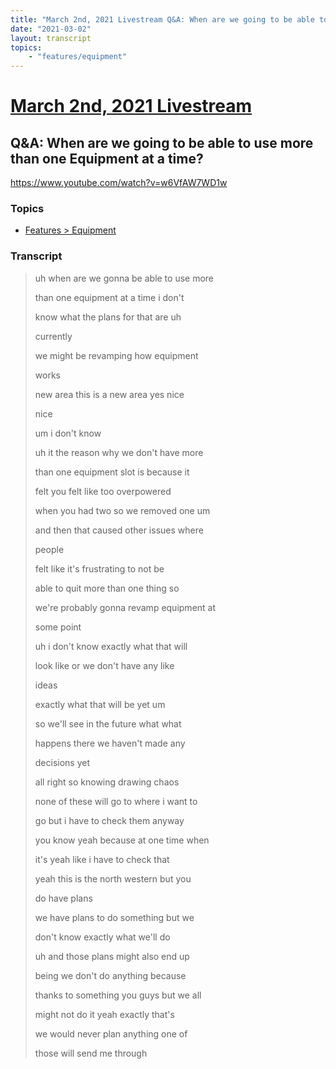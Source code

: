 ```yaml
---
title: "March 2nd, 2021 Livestream Q&A: When are we going to be able to use more than one Equipment at a time?"
date: "2021-03-02"
layout: transcript
topics:
    - "features/equipment"
---
```

# [March 2nd, 2021 Livestream](../2021-03-02.md)
## Q&A: When are we going to be able to use more than one Equipment at a time?
https://www.youtube.com/watch?v=w6VfAW7WD1w

### Topics
* [Features > Equipment](../topics/features/equipment.md)

### Transcript

> uh when are we gonna be able to use more
>
> than one equipment at a time i don't
>
> know what the plans for that are uh
>
> currently
>
> we might be revamping how equipment
>
> works
>
> new area this is a new area yes nice
>
> nice
>
> um i don't know
>
> uh it the reason why we don't have more
>
> than one equipment slot is because it
>
> felt you felt like too overpowered
>
> when you had two so we removed one um
>
> and then that caused other issues where
>
> people
>
> felt like it's frustrating to not be
>
> able to quit more than one thing so
>
> we're probably gonna revamp equipment at
>
> some point
>
> uh i don't know exactly what that will
>
> look like or we don't have any like
>
> ideas
>
> exactly what that will be yet um
>
> so we'll see in the future what what
>
> happens there we haven't made any
>
> decisions yet
>
> all right so knowing drawing chaos
>
> none of these will go to where i want to
>
> go but i have to check them anyway
>
> you know yeah because at one time when
>
> it's yeah like i have to check that
>
> yeah this is the north western but you
>
> do have plans
>
> we have plans to do something but we
>
> don't know exactly what we'll do
>
> uh and those plans might also end up
>
> being we don't do anything because
>
> thanks to something you guys but we all
>
> might not do it yeah exactly that's
>
> we would never plan anything one of
>
> those will send me through
